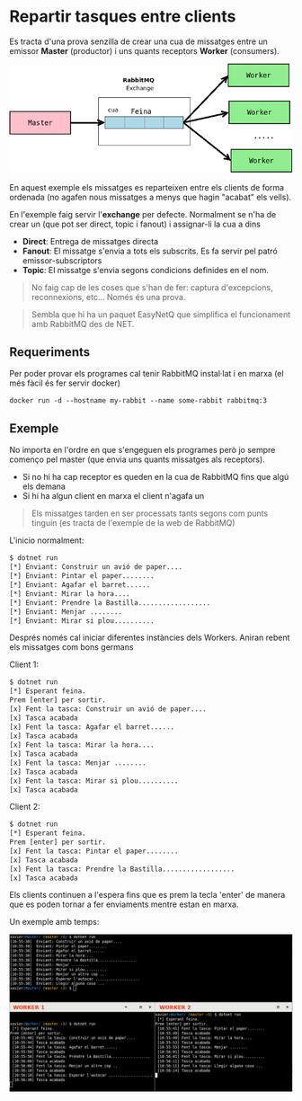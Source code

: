# Repartir tasques entre clients

Es tracta d'una prova senzilla de crear una cua de missatges entre un emissor **Master** (productor) i uns quants receptors **Worker** (consumers).

![Funcionament](diagrama.png)

En aquest exemple els missatges es reparteixen entre els clients de forma ordenada (no agafen nous missatges a menys que hagin "acabat" els vells).

En l'exemple faig servir l'**exchange** per defecte. Normalment se n'ha de crear un (que pot ser direct, topic i fanout) i assignar-li la cua a dins

- **Direct**: Entrega de missatges directa
- **Fanout**: El missatge s'envia a tots els subscrits. Es fa servir pel patró emissor-subscriptors
- **Topic**: El missatge s'envia segons condicions definides en el nom.

> No faig cap de les coses que s'han de fer: captura d'excepcions, reconnexions, etc... Només és una prova.

> Sembla que hi ha un paquet EasyNetQ que simplifica el funcionament amb RabbitMQ des de NET.

## Requeriments

Per poder provar els programes cal tenir RabbitMQ instal·lat i en marxa (el més fàcil és fer servir docker)

    docker run -d --hostname my-rabbit --name some-rabbit rabbitmq:3

## Exemple

No importa en l'ordre en que s'engeguen els programes però jo sempre començo pel master (que envia uns quants missatges als receptors).

- Si no hi ha cap receptor es queden en la cua de RabbitMQ fins que algú els demana
- Si hi ha algun client en marxa el client n'agafa un

> Els missatges tarden en ser processats tants segons com punts tinguin (es tracta de l'exemple de la web de RabbitMQ)

L'inicio normalment:

    $ dotnet run
    [*] Enviant: Construir un avió de paper....
    [*] Enviant: Pintar el paper........
    [*] Enviant: Agafar el barret......
    [*] Enviant: Mirar la hora....
    [*] Enviant: Prendre la Bastilla..................
    [*] Enviant: Menjar ........
    [*] Enviant: Mirar si plou..........

Després només cal iniciar diferentes instàncies dels Workers. Aniran rebent els missatges com bons germans

Client 1:

    $ dotnet run
    [*] Esperant feina.
    Prem [enter] per sortir.
    [x] Fent la tasca: Construir un avió de paper....
    [x] Tasca acabada
    [x] Fent la tasca: Agafar el barret......
    [x] Tasca acabada
    [x] Fent la tasca: Mirar la hora....
    [x] Tasca acabada
    [x] Fent la tasca: Menjar ........
    [x] Tasca acabada
    [x] Fent la tasca: Mirar si plou..........
    [x] Tasca acabada

Client 2:

    $ dotnet run
    [*] Esperant feina.
    Prem [enter] per sortir.
    [x] Fent la tasca: Pintar el paper........
    [x] Tasca acabada
    [x] Fent la tasca: Prendre la Bastilla..................
    [x] Tasca acabada

Els clients continuen a l'espera fins que es prem la tecla 'enter' de manera que es poden tornar a fer enviaments mentre estan en marxa.

Un exemple amb temps:

![Exemple](exemple.png)
